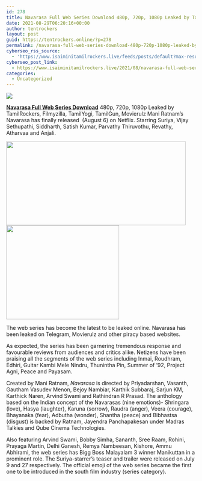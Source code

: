 ```yaml
---
id: 278
title: Navarasa Full Web Series Download 480p, 720p, 1080p Leaked by TamilRockers, Filmyzilla, TamilYogi, TamilGun, Movierulz
date: 2021-08-29T06:20:16+00:00
author: tentrockers
layout: post
guid: https://tentrockers.online/?p=278
permalink: /navarasa-full-web-series-download-480p-720p-1080p-leaked-by-tamilrockers-filmyzilla-tamilyogi-tamilgun-movierulz/
cyberseo_rss_source:
  - 'https://www.isaiminitamilrockers.live/feeds/posts/default?max-results=150&start-index=1'
cyberseo_post_link:
  - https://www.isaiminitamilrockers.live/2021/08/navarasa-full-web-series-download-480p.html
categories:
  - Uncategorized
---
```

<div class="media_block">
  <img src="https://1.bp.blogspot.com/-Fmzc8F-cYgM/YQ4lapbIPcI/AAAAAAAABGo/p8eU-nabSX8tayRnP5ZqQX-GCrUVrMlJgCLcBGAsYHQ/s72-w477-h223-c/xnavarasa-movie-review.jpg" class="media_thumbnail" />
</div>

<meta content="Navarasa Full Web Series Download 480p, 720p, 1080p Leaked by TamilRockers, Filmyzilla, TamilYogi, TamilGun, Movierulz Mani Ratnam’s Navara..." name="twitter:description" />

  


<center>
</center>

**[Navarasa Full Web Series Download](https://techsambavangal.in/navarasa-full-web-series/)** 480p, 720p, 1080p Leaked by TamilRockers, Filmyzilla, TamilYogi, TamilGun, Movierulz Mani Ratnam’s Navarasa has finally released&nbsp; (August 6) on Netflix. Starring Suriya, Vijay Sethupathi, Siddharth, Satish Kumar, Parvathy Thiruvothu, Revathy, Atharvaa and Anjali.

<div class="separator">
  <a href="https://1.bp.blogspot.com/-Fmzc8F-cYgM/YQ4lapbIPcI/AAAAAAAABGo/p8eU-nabSX8tayRnP5ZqQX-GCrUVrMlJgCLcBGAsYHQ/s600/xnavarasa-movie-review.jpg" imageanchor="1"><img loading="lazy" border="0" data-original-height="338" data-original-width="600" height="223" src="https://1.bp.blogspot.com/-Fmzc8F-cYgM/YQ4lapbIPcI/AAAAAAAABGo/p8eU-nabSX8tayRnP5ZqQX-GCrUVrMlJgCLcBGAsYHQ/w477-h223/xnavarasa-movie-review.jpg" width="477" /></a>
</div>



<div class="separator">
  <a href="https://www.tamilrockerz.online/navarasa-full-web-series-download-480p-720p-1080p-leaked-by-tamilrockers-filmyzilla-tamilyogi-tamilgun-movierulz/" imageanchor="1"><img loading="lazy" border="0" data-original-height="250" data-original-width="300" height="250" src="https://1.bp.blogspot.com/-nfbzYVobUik/YMlpOerzdgI/AAAAAAAAA3Y/aAupsOUs_WMY6Lv7R1OtZhI6OqaRh-YAwCPcBGAYYCw/s0/e854879156f0849f3d27a89db88ed039.png" width="300" /></a>
</div>

The web series has become the latest to be leaked online. Navarasa has been leaked on Telegram, Movierulz and other piracy based websites.

As expected, the series has been garnering tremendous response and favourable reviews from audiences and critics alike. Netizens have been praising all the segments of the web series including Inmai, Roudhram, Edhiri, Guitar Kambi Mele Nindru, Thunintha Pin, Summer of ’92, Project Agni, Peace and Payasam.

Created by Mani Ratnam,&nbsp;_Navarasa_&nbsp;is directed by Priyadarshan, Vasanth, Gautham Vasudev Menon, Bejoy Nambiar, Karthik Subbaraj, Sarjun KM, Karthick Naren, Arvind Swami and Rathindran R Prasad. The anthology based on the Indian concept of the Navarasas (nine emotions)- Shringara (love), Hasya (laughter), Karuna (sorrow), Raudra (anger), Veera (courage), Bhayanaka (fear), Adbutha (wonder), Shantha (peace) and Bibhastsa (disgust) is backed by Ratnam, Jayendra Panchapakesan under Madras Talkies and Qube Cinema Technologies.

Also featuring Arvind Swami, Bobby Simha, Sananth, Sree Raam, Rohini, Prayaga Martin, Delhi Ganesh, Remya Nambeesan, Kishore, Ammu Abhirami, the web series has Bigg Boss Malayalam 3 winner Manikuttan in a prominent role. The Suriya-starrer’s teaser and trailer were released on July 9 and 27 respectively. The official emoji of the web series became the first one to be introduced in the south film industry (series category).

<center>
</center>